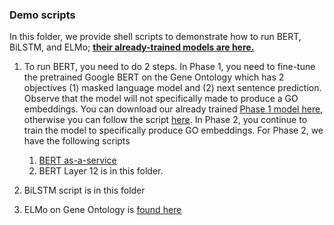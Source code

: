 


### Demo scripts


In this folder, we provide shell scripts to demonstrate how to run BERT, BiLSTM, and ELMo; **[their already-trained models are here.](https://drive.google.com/drive/u/1/folders/17hfmp9pxJCrtseiicDHdbuDXwITS-hlz)**

1. To run BERT, you need to do 2 steps. In Phase 1, you need to fine-tune the pretrained Google BERT on the Gene Ontology which has 2 objectives (1) masked language model and (2) next sentence prediction. Observe that the model will not specifically made to produce a GO embeddings. You can download our already trained [Phase 1 model here](https://drive.google.com/drive/u/1/folders/1gv4GXz-nqLpqLAqU63MmmKb3lCjkQric), otherwise you can follow the script [here](https://github.com/datduong/EncodeGeneOntology/blob/master/BERT/PretrainBertPhase1/run.sh). In Phase 2, you continue to train the model to specifically produce GO embeddings. For Phase 2, we have the following scripts
    1. [BERT as-a-service](https://github.com/auppunda/GeneOntologyEncoders/blob/master/BertAsAService/GetVecFile.sh)
    2. BERT Layer 12 is in this folder.

2. BiLSTM script is in this folder

3. ELMo on Gene Ontology is [found here](https://github.com/auppunda/GeneOntologyEncoders/tree/master/Elmo/encoder)




